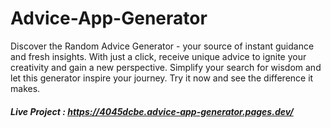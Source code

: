 # Advice-App-Generator

Discover the Random Advice Generator - your source of instant guidance and fresh insights. With just a click, receive unique advice to ignite your creativity and gain a new perspective. Simplify your search for wisdom and let this generator inspire your journey. Try it now and see the difference it makes.

##### Live Project : https://4045dcbe.advice-app-generator.pages.dev/
